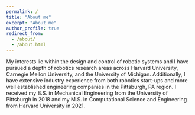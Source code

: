 ```yaml
---
permalink: /
title: "About me"
excerpt: "About me"
author_profile: true
redirect_from: 
  - /about/
  - /about.html
---
```


My interests lie within the design and control of robotic systems and I have pursued a depth of robotics research areas across Harvard University, Carnegie Mellon University, and the University of Michigan. Additionally, I have extensive industry experience from both robotics start-ups and more well established engineering companies in the Pittsburgh, PA region. I received my B.S. in Mechanical Engineering from the University of Pittsburgh in 2018 and my M.S. in Computational Science and Engineering from Harvard University in 2021.

